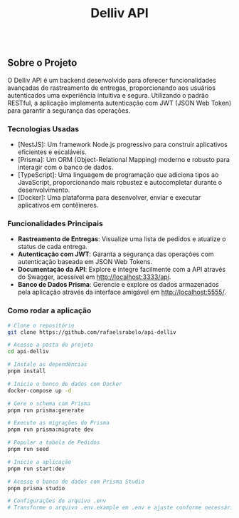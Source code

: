 <h1 style="text-align: center; font-weight: bold;">Delliv API</h1>
<br>
<br>

## Sobre o Projeto

O Delliv API é um backend desenvolvido para oferecer funcionalidades avançadas de rastreamento de entregas, proporcionando aos usuários autenticados uma experiência intuitiva e segura. Utilizando o padrão RESTful, a aplicação implementa autenticação com JWT (JSON Web Token) para garantir a segurança das operações.

### Tecnologias Usadas

- [NestJS]: Um framework Node.js progressivo para construir aplicativos eficientes e escaláveis.
- [Prisma]: Um ORM (Object-Relational Mapping) moderno e robusto para interagir com o banco de dados.
- [TypeScript]: Uma linguagem de programação que adiciona tipos ao JavaScript, proporcionando mais robustez e autocompletar durante o desenvolvimento.
- [Docker]: Uma plataforma para desenvolver, enviar e executar aplicativos em contêineres.

### Funcionalidades Principais

- **Rastreamento de Entregas**: Visualize uma lista de pedidos e atualize o status de cada entrega.
- **Autenticação com JWT**: Garanta a segurança das operações com autenticação baseada em JSON Web Tokens.
- **Documentação da API**: Explore e integre facilmente com a API através do Swagger, acessível em [http://localhost:3333/api](http://localhost:3333/api).
- **Banco de Dados Prisma**: Gerencie e explore os dados armazenados pela aplicação através da interface amigável em [http://localhost:5555/](http://localhost:5555/).

### Como rodar a aplicação

```bash
# Clone o repositório
git clone https://github.com/rafaelsrabelo/api-delliv

# Acesse a pasta do projeto
cd api-delliv

# Instale as dependências
pnpm install

# Inicie o banco de dados com Docker
docker-compose up -d

# Gere o schema com Prisma
pnpm run prisma:generate

# Execute as migrações do Prisma
pnpm run prisma:migrate dev

# Popular a tabela de Pedidos
pnpm run seed

# Inicie a aplicação
pnpm run start:dev

# Acesse o banco de dados com Prisma Studio
pnpm prisma studio

# Configurações do arquivo .env
# Transforme o arquivo .env.example em .env e ajuste conforme necessárioco